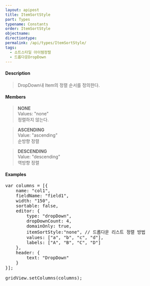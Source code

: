 ```yaml
---
layout: apipost
title: ItemSortStyle
part: Types
typename: Constants
order: ItemSortStyle
objectname: 
directiontype: 
permalink: /api/types/ItemSortStyle/
tags:
  - 소트스타일 아이템정렬
  - 드롭다운DropDown
---
```


#### Description

> DropDown내 Item의 정렬 순서를 정의한다.

#### Members

> **NONE**  
> Values: "none"  
> 정렬하지 않는다.  

> **ASCENDING**  
> Value: "ascending"  
> 순방향 정렬  

> **DESCENDING**  
> Value: "descending"  
> 역방향 정렬

#### Examples

<pre class="prettyprint">
var columns = [{
    name: "col1",
    fieldName: "field1",
    width: "150",
    sortable: false,
    editor: {
        type: "dropDown",
        dropDownCount: 4,
        domainOnly: true,
        itemSortStyle:"none", // 드롭다운 리스트 정렬 방법
        values: ["a", "b", "c", "d"],
        labels: ["A", "B", "C", "D"]
    },
    header: {
        text: "DropDown"
    }
}];

gridView.setColumns(columns);

</pre>